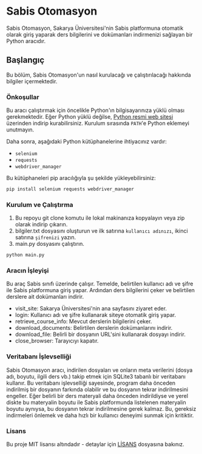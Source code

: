 # Sabis Otomasyon

Sabis Otomasyon, Sakarya Üniversitesi'nin Sabis platformuna otomatik olarak giriş yaparak ders bilgilerini ve dokümanları indirmenizi sağlayan bir Python aracıdır.

## Başlangıç

Bu bölüm, Sabis Otomasyon'un nasıl kurulacağı ve çalıştırılacağı hakkında bilgiler içermektedir.

### Önkoşullar

Bu aracı çalıştırmak için öncelikle Python'ın bilgisayarınıza yüklü olması gerekmektedir. Eğer Python yüklü değilse, [Python resmi web sitesi](https://www.python.org/downloads/) üzerinden indirip kurabilirsiniz. Kurulum sırasında `PATH`'e Python eklemeyi unutmayın.

Daha sonra, aşağıdaki Python kütüphanelerine ihtiyacınız vardır:

- `selenium`
- `requests`
- `webdriver_manager`

Bu kütüphaneleri pip aracılığıyla şu şekilde yükleyebilirsiniz:

```bash
pip install selenium requests webdriver_manager
```

### Kurulum ve Çalıştırma

1. Bu repoyu git clone komutu ile lokal makinanıza kopyalayın veya zip olarak indirip çıkarın.
2. bilgiler.txt dosyasını oluşturun ve ilk satırına `kullanıcı adınızı`, ikinci satırına `şifrenizi` yazın.
3. main.py dosyasını çalıştırın.

```bash
python main.py
```

### Aracın İşleyişi

Bu araç Sabis sınıfı üzerinde çalışır. Temelde, belirtilen kullanıcı adı ve şifre ile Sabis platformuna giriş yapar. Ardından ders bilgilerini çeker ve belirtilen derslere ait dokümanları indirir.

 - visit_site: Sakarya Üniversitesi'nin ana sayfasını ziyaret eder.
 - login: Kullanıcı adı ve şifre kullanarak siteye otomatik giriş yapar.
 - retrieve_course_info: Mevcut derslerin bilgilerini çeker.
 - download_documents: Belirtilen derslerin dokümanlarını indirir.
 - download_file: Belirli bir dosyanın URL'sini kullanarak dosyayı indirir.
 - close_browser: Tarayıcıyı kapatır.

### Veritabanı İşlevselliği

Sabis Otomasyon aracı, indirilen dosyaları ve onların meta verilerini (dosya adı, boyutu, ilgili ders vb.) takip etmek için SQLite3 tabanlı bir veritabanı kullanır. Bu veritabanı işlevselliği sayesinde, program daha önceden indirilmiş bir dosyanın farkında olabilir ve bu dosyanın tekrar indirilmesini engeller. Eğer belirli bir ders materyali daha önceden indirildiyse ve yerel diskte bu materyalin boyutu ile Sabis platformunda listelenen materyalin boyutu aynıysa, bu dosyanın tekrar indirilmesine gerek kalmaz. Bu, gereksiz indirmeleri önlemek ve daha hızlı bir kullanıcı deneyimi sunmak için kritiktir.

### Lisans

Bu proje MIT lisansı altındadır - detaylar için [LİSANS](https://github.com/mytsx/SABIS-DERS-NOTU-INDIRME-ARACI/blob/main/LICENSE) dosyasına bakınız.
